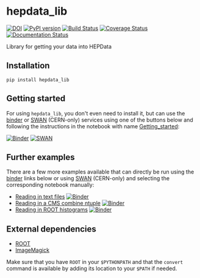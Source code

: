 # hepdata_lib

[![DOI](https://zenodo.org/badge/129248575.svg)](https://zenodo.org/badge/latestdoi/129248575)
[![PyPI version](https://badge.fury.io/py/hepdata_lib.svg)](https://badge.fury.io/py/hepdata_lib)
[![Build Status](https://travis-ci.org/clelange/hepdata_lib.svg?branch=master)](https://travis-ci.org/clelange/hepdata_lib)
[![Coverage Status](https://coveralls.io/repos/github/clelange/hepdata_lib/badge.svg?branch=master)](https://coveralls.io/github/clelange/hepdata_lib?branch=master)
[![Documentation Status](https://readthedocs.org/projects/hepdata-lib/badge/)](http://hepdata-lib.readthedocs.io/)

Library for getting your data into HEPData

## Installation

```
pip install hepdata_lib
```

## Getting started

For using `hepdata_lib`, you don't even need to install it, but can use the [binder](https://mybinder.org/) or [SWAN](https://swan.cern.ch/) (CERN-only) services using one of the buttons below and following the instructions in the notebook with name [Getting_started](examples/Getting_started.ipynb):

[![Binder](https://mybinder.org/badge.svg)](https://mybinder.org/v2/gh/clelange/hepdata_lib/master?filepath=examples/Getting_started.ipynb)
[![SWAN](https://swanserver.web.cern.ch/swanserver/images/badge_swan_white_150.png)](https://cern.ch/swanserver/cgi-bin/go?projurl=https://mybinder.org/v2/gh/clelange/hepdata_lib.git)

## Further examples

There are a few more examples available that can directly be run using the [binder](https://mybinder.org/) links below or using [SWAN](https://swan.cern.ch/) (CERN-only) and selecting the corresponding notebook manually:

- [Reading in text files](examples/Getting_started.ipynb) [![Binder](https://mybinder.org/badge.svg)](https://mybinder.org/v2/gh/clelange/hepdata_lib/master?filepath=examples/Getting_started.ipynb)
- [Reading in a CMS combine ntuple](examples/combine_limits.ipynb) [![Binder](https://mybinder.org/badge.svg)](https://mybinder.org/v2/gh/clelange/hepdata_lib/master?filepath=examples/combine_limits.ipynb)
- [Reading in ROOT histograms](examples/reading_histograms.ipynb) [![Binder](https://mybinder.org/badge.svg)](https://mybinder.org/v2/gh/clelange/hepdata_lib/master?filepath=examples/reading_histograms.ipynb)

## External dependencies

- [ROOT](https://root.cern.ch)
- [ImageMagick](https://www.imagemagick.org)

Make sure that you have `ROOT` in your `$PYTHONPATH` and that the `convert` command is available by adding its location to your `$PATH` if needed.
